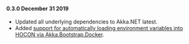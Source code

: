 #### 0.3.0 December 31 2019 ####
* Updated all underlying dependencies to Akka.NET latest.
* Added [support for automatically loading environment variables into HOCON via Akka.Bootstrap.Docker](https://github.com/petabridge/akkadotnet-bootstrap/issues/62).